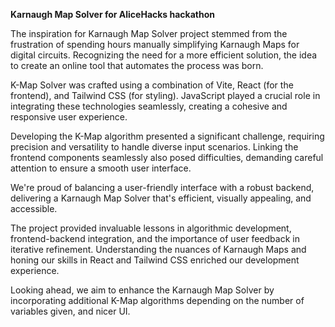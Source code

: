 **Karnaugh Map Solver for AliceHacks hackathon**

The inspiration for Karnaugh Map Solver project stemmed from the frustration of spending hours manually simplifying Karnaugh Maps for digital circuits. Recognizing the need for a more efficient solution, the idea to create an online tool that automates the process was born.

K-Map Solver was crafted using a combination of Vite, React (for the frontend), and Tailwind CSS (for styling). JavaScript played a crucial role in integrating these technologies seamlessly, creating a cohesive and responsive user experience.

Developing the K-Map algorithm presented a significant challenge, requiring precision and versatility to handle diverse input scenarios. Linking the frontend components seamlessly also posed difficulties, demanding careful attention to ensure a smooth user interface.

We're proud of balancing a user-friendly interface with a robust backend, delivering a Karnaugh Map Solver that's efficient, visually appealing, and accessible.

The project provided invaluable lessons in algorithmic development, frontend-backend integration, and the importance of user feedback in iterative refinement. Understanding the nuances of Karnaugh Maps and honing our skills in React and Tailwind CSS enriched our development experience.

Looking ahead, we aim to enhance the Karnaugh Map Solver by incorporating additional K-Map algorithms depending on the number of variables given, and nicer UI.
